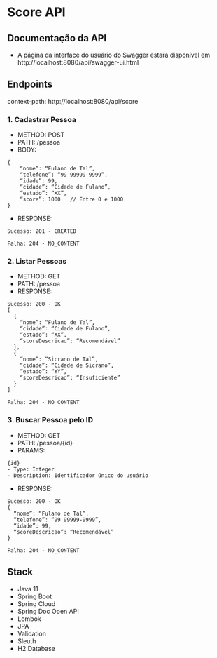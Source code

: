 # Score API

## Documentação da API

 - A página da interface do usuário do Swagger estará disponível em http://localhost:8080/api/swagger-ui.html

## Endpoints

context-path: http://localhost:8080/api/score

### 1. Cadastrar Pessoa
- METHOD: POST
- PATH: /pessoa
- BODY: 
```
{
	“nome”: “Fulano de Tal”,
	“telefone”: “99 99999-9999”,
	“idade”: 99,
	“cidade”: “Cidade de Fulano”,
	“estado”: “XX”,
	“score”: 1000	// Entre 0 e 1000
}
```
- RESPONSE:
```
Sucesso: 201 - CREATED 
```
```
Falha: 204 - NO_CONTENT
```

### 2. Listar Pessoas
- METHOD: GET
- PATH: /pessoa
- RESPONSE:
```
Sucesso: 200 - OK 
[
  {
    “nome”: “Fulano de Tal”,
    “cidade”: “Cidade de Fulano”,
    “estado”: “XX”,
    “scoreDescricao”: “Recomendável”
  },
  {
    “nome”: “Sicrano de Tal”,
    “cidade”: “Cidade de Sicrano”,
    “estado”: “YY”,
    “scoreDescricao”: “Insuficiente”
  }
]
```  
```
Falha: 204 - NO_CONTENT
```

### 3. Buscar Pessoa pelo ID
- METHOD: GET
- PATH: /pessoa/{id}
- PARAMS:
```
{id}
- Type: Integer
- Description: Identificador único do usuário
```
- RESPONSE:
```
Sucesso: 200 - OK
{
  “nome”: “Fulano de Tal”,
  “telefone”: “99 99999-9999”,
  “idade”: 99,
  “scoreDescricao”: “Recomendável”
}
```
```
Falha: 204 - NO_CONTENT
```

## Stack

- Java 11
- Spring Boot
- Spring Cloud
- Spring Doc Open API
- Lombok
- JPA
- Validation
- Sleuth
- H2 Database
